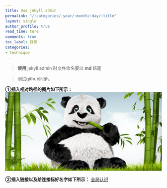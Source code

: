 ```yaml
---
title: Use jekyll admin
permalink: "/:categories/:year/:month/:day/:title"
layout: single
author_profile: true
read_time: ture
comments: true
toc_label: 目录
categories:
- technique
---
```


>**使用**  jekyll admin  时文件命名要以 **md** 结尾 

> 测试github同步。

**①插入相对路径的图片如下所示：**
![](/assets/images/panda.jpg)

**②插入链接以及给连接标好名字如下所示：**
[全局认识](https://ws1.sinaimg.cn/large/006tNc79ly1fs1n6a0vsbj30u01hcal9.jpg)